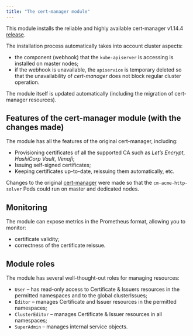 ```yaml
---
title: "The cert-manager module"
---
```


This module installs the reliable and highly available cert-manager v1.14.4 [release](https://github.com/jetstack/cert-manager).

The installation process automatically takes into account cluster aspects:
- the component (webhook) that the `kube-apiserver` is accessing is installed on master nodes;
- if the webhook is unavailable, the `apiservice` is temporary deleted so that the unavailability of *cert-manager* does not block regular cluster operation.

The module itself is updated automatically (including the migration of cert-manager resources).

## Features of the cert-manager module (with the changes made)

The module has all the features of the original cert-manager, including:
- Provisioning certificates of all the supported CA such as *Let’s Encrypt*, *HashiCorp Vault*, *Venafi*;
- Issuing self-signed certificates;
- Keeping certificates up-to-date, reissuing them automatically, etc.

Changes to the original [cert-manager](https://github.com/jetstack/cert-manager) were made so that the `cm-acme-http-solver` Pods could run on master and dedicated nodes.

## Monitoring

The module can expose metrics in the Prometheus format, allowing you to monitor:
- certificate validity;
- correctness of the certificate reissue.

## Module roles

The module has several well-thought-out roles for managing resources:
- `User` – has read-only access to Certificate & Issuers resources in the permitted namespaces and to the global clusterIssues;
- `Editor` – manages Certificate and Issuer resources in the permitted namespaces;
- `ClusterEditor` – manages Certificate & Issuer resources in all namespaces;
- `SuperAdmin` – manages internal service objects.
